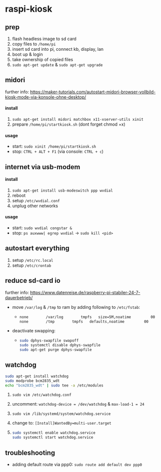 # raspi-kiosk

## prep

1. flash headless image to sd card
2. copy files to `/home/pi`
3. insert sd card into pi, connect kb, display, lan
4. boot up & login
5. take ownership of copied files
6. `sudo apt-get update` & `sudo apt-get upgrade`

## midori

further info: https://maker-tutorials.com/autostart-midori-browser-vollbild-kiosk-mode-via-konsole-ohne-desktop/

#### install

1. `sudo apt-get install midori matchbox x11-xserver-utils xinit`
2. prepare `/home/pi/startkiosk.sh` (dont forget chmod +x)

#### usage

* start: `sudo xinit /home/pi/startkiosk.sh`
* stop: `CTRL + ALT + F1` (via console: `CTRL + c`)

## internet via usb-modem

#### install

1. `sudo apt-get install usb-modeswitch ppp wvdial`
2. reboot
3. setup `/etc/wvdial.conf`
4. unplug other networks

#### usage

* start: `sudo wvdial congstar &`
* stop: `ps auxwww| egrep wvdial` -> `sudo kill <pid>`


## autostart everything

1. setup `/etc/rc.local`
2. setup `/etc/crontab`

## reduce sd-card io

further info: https://www.datenreise.de/raspberry-pi-stabiler-24-7-dauerbetrieb/

* move `/var/log` & `/tmp` to ram by adding following to `/etc/fstab`:

  * ```bash
    none        /var/log        tmpfs   size=5M,noatime         00
    none        /tmp        tmpfs   defaults,noatime         00
    ```

* deactivate swapping:

  * ```bash
    sudo dphys-swapfile swapoff
    sudo systemctl disable dphys-swapfile
    sudo apt-get purge dphys-swapfile
    ```

## watchdog

```bash
sudo apt-get install watchdog
sudo modprobe bcm2835_wdt
echo "bcm2835_wdt" | sudo tee -a /etc/modules
```

1. `sudo vim /etc/watchdog.conf`

2. uncomment: `watchdog-device = /dev/watchdog` & `max-load-1 = 24`

3. `sudo vim /lib/systemd/system/watchdog.service`

4. change to: `[Install]WantedBy=multi-user.target`

5. ```bash
   sudo systemctl enable watchdog.service
   sudo systemctl start watchdog.service
   ```


## troubleshooting

* adding default route via ppp0: `sudo route add default dev ppp0`